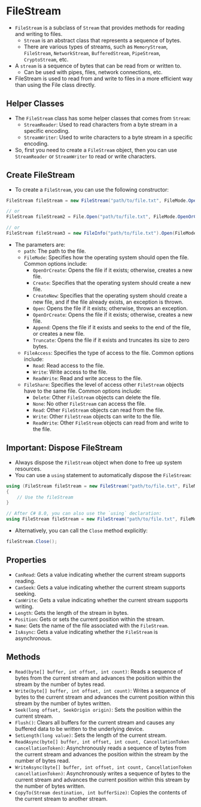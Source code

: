 # FileStream

- `FileStream` is a subclass of `Stream` that provides methods for reading and writing to files.
  - `Stream` is an abstract class that represents a sequence of bytes.
  - There are various types of streams, such as `MemoryStream`, `FileStream`, `NetworkStream`, `BufferedStream`, `PipeStream`, `CryptoStream`, etc.
- A `stream` is a sequence of bytes that can be read from or written to.
  - Can be used with pipes, files, network connections, etc.
- FileStream is used to read from and write to files in a more efficient way than using the File class directly.

## Helper Classes

- The `FileStream` class has some helper classes that comes from `Stream`:
  - `StreamReader`: Used to read characters from a byte stream in a specific encoding.
  - `StreamWriter`: Used to write characters to a byte stream in a specific encoding.
- So, first you need to create a `FileStream` object, then you can use `StreamReader` or `StreamWriter` to read or write characters.

## Create FileStream

- To create a `FileStream`, you can use the following constructor:

```csharp
FileStream fileStream = new FileStream("path/to/file.txt", FileMode.OpenOrCreate, FileAccess.ReadWrite, FileShare.Read);

// or
FileStream fileStream2 = File.Open("path/to/file.txt", FileMode.OpenOrCreate, FileAccess.ReadWrite, FileShare.Read);

// or
FileStream fileStream3 = new FileInfo("path/to/file.txt").Open(FileMode.OpenOrCreate, FileAccess.ReadWrite, FileShare.Read);
```

- The parameters are:
  - `path`: The path to the file.
  - `FileMode`: Specifies how the operating system should open the file. Common options include:
    - `OpenOrCreate`: Opens the file if it exists; otherwise, creates a new file.
    - `Create`: Specifies that the operating system should create a new file.
    - `CreateNew`: Specifies that the operating system should create a new file, and if the file already exists, an exception is thrown.
    - `Open`: Opens the file if it exists; otherwise, throws an exception.
    - `OpenOrCreate`: Opens the file if it exists; otherwise, creates a new file.
    - `Append`: Opens the file if it exists and seeks to the end of the file, or creates a new file.
    - `Truncate`: Opens the file if it exists and truncates its size to zero bytes.
  - `FileAccess`: Specifies the type of access to the file. Common options include:
    - `Read`: Read access to the file.
    - `Write`: Write access to the file.
    - `ReadWrite`: Read and write access to the file.
  - `FileShare`: Specifies the level of access other `FileStream` objects have to the same file. Common options include:
    - `Delete`: Other `FileStream` objects can delete the file.
    - `None`: No other `FileStream` can access the file.
    - `Read`: Other `FileStream` objects can read from the file.
    - `Write`: Other `FileStream` objects can write to the file.
    - `ReadWrite`: Other `FileStream` objects can read from and write to the file.

## Important: Dispose FileStream

- Always dispose the `FileStream` object when done to free up system resources.
- You can use a `using` statement to automatically dispose the `FileStream`:

```csharp
using (FileStream fileStream = new FileStream("path/to/file.txt", FileMode.OpenOrCreate, FileAccess.ReadWrite, FileShare.Read))
{
    // Use the fileStream
}

// After C# 8.0, you can also use the `using` declaration:
using FileStream fileStream = new FileStream("path/to/file.txt", FileMode.OpenOrCreate, FileAccess.ReadWrite, FileShare.Read);
```

- Alternatively, you can call the `Close` method explicitly:

```csharp
fileStream.Close();
```

## Properties

- `CanRead`: Gets a value indicating whether the current stream supports reading.
- `CanSeek`: Gets a value indicating whether the current stream supports seeking.
- `CanWrite`: Gets a value indicating whether the current stream supports writing.
- `Length`: Gets the length of the stream in bytes.
- `Position`: Gets or sets the current position within the stream.
- `Name`: Gets the name of the file associated with the `FileStream`.
- `IsAsync`: Gets a value indicating whether the `FileStream` is asynchronous.

## Methods

- `Read(byte[] buffer, int offset, int count)`: Reads a sequence of bytes from the current stream and advances the position within the stream by the number of bytes read.
- `Write(byte[] buffer, int offset, int count)`: Writes a sequence of bytes to the current stream and advances the current position within this stream by the number of bytes written.
- `Seek(long offset, SeekOrigin origin)`: Sets the position within the current stream.
- `Flush()`: Clears all buffers for the current stream and causes any buffered data to be written to the underlying device.
- `SetLength(long value)`: Sets the length of the current stream.
- `ReadAsync(byte[] buffer, int offset, int count, CancellationToken cancellationToken)`: Asynchronously reads a sequence of bytes from the current stream and advances the position within the stream by the number of bytes read.
- `WriteAsync(byte[] buffer, int offset, int count, CancellationToken cancellationToken)`: Asynchronously writes a sequence of bytes to the current stream and advances the current position within this stream by the number of bytes written.
- `CopyTo(Stream destination, int bufferSize)`: Copies the contents of the current stream to another stream.
